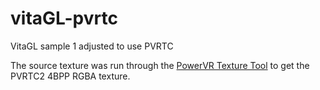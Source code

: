 # vitaGL-pvrtc
 VitaGL sample 1 adjusted to use PVRTC

The source texture was run through the [PowerVR Texture Tool](https://www.imgtec.com/developers/powervr-sdk-tools/pvrtextool/) to get the PVRTC2 4BPP RGBA texture.
